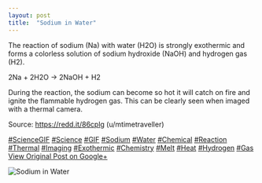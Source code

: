 ```yaml
---
layout: post
title:  "Sodium in Water"
---
```


The reaction of sodium (Na) with water (H2O) is strongly exothermic and forms a colorless solution of sodium hydroxide (NaOH) and hydrogen gas (H2).  
  
2Na + 2H2O -> 2NaOH + H2  
  
During the reaction, the sodium can become so hot it will catch on fire and ignite the flammable hydrogen gas. This can be clearly seen when imaged with a thermal camera.  
  
Source: <https://redd.it/86cplg> (u/mtimetraveller)  
  
[#ScienceGIF](https://plus.google.com/s/%23ScienceGIF/posts) [#Science](https://plus.google.com/s/%23Science/posts) [#GIF](https://plus.google.com/s/%23GIF/posts) [#Sodium](https://plus.google.com/s/%23Sodium/posts) [#Water](https://plus.google.com/s/%23Water/posts) [#Chemical](https://plus.google.com/s/%23Chemical/posts) [#Reaction](https://plus.google.com/s/%23Reaction/posts) [#Thermal](https://plus.google.com/s/%23Thermal/posts) [#Imaging](https://plus.google.com/s/%23Imaging/posts) [#Exothermic](https://plus.google.com/s/%23Exothermic/posts) [#Chemistry](https://plus.google.com/s/%23Chemistry/posts) [#Melt](https://plus.google.com/s/%23Melt/posts) [#Heat](https://plus.google.com/s/%23Heat/posts) [#Hydrogen](https://plus.google.com/s/%23Hydrogen/posts) [#Gas](https://plus.google.com/s/%23Gas/posts)
[View Original Post on Google+](https://plus.google.com/+ColinSullender/posts/JK7qVvJpKek)

![Sodium in Water](/assets/img/2018-05-05-Sodium-in-Water.gif)
